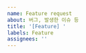 ```yaml
---
name: Feature request
about: 버그, 발생한 이슈 등
title: '[Feature] '
labels: Feature
assignees: ''
---
```

